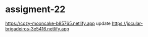 # assigment-22
https://cozy-mooncake-b85765.netlify.app
update
https://jocular-brigadeiros-3e5416.netlify.app
